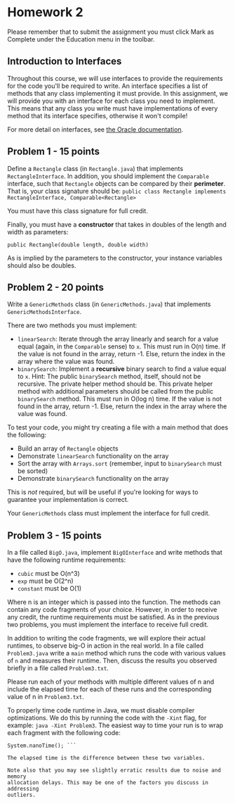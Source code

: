 # Homework 2

Please remember that to submit the assignment you must click Mark as Complete
under the Education menu in the toolbar.

## Introduction to Interfaces

Throughout this course, we will use interfaces to provide the requirements for
the code you'll be required to write. An interface specifies a list of methods
that any class implementing it must provide. In this assignment, we will
provide you with an interface for each class you need to implement. This means
that any class you write must have implementations of every method that its
interface specifies, otherwise it won't compile!

For more detail on interfaces, see [the Oracle
documentation](https://docs.oracle.com/javase/tutorial/java/concepts/interface.html).

## Problem 1 - 15 points

Define a `Rectangle` class (in `Rectangle.java`) that implements
`RectangleInterface`. In addition, you should implement the `Comparable`
interface, such that `Rectangle` objects can be compared by their
**perimeter**. That is, your class signature should be: ``` public class
Rectangle implements RectangleInterface, Comparable<Rectangle> ```

You must have this class signature for full credit.


Finally, you must have a **constructor** that takes in doubles of the length
and width as parameters:

``` public Rectangle(double length, double width) ```

As is implied by the parameters to the constructor, your instance variables
should also be doubles.


## Problem 2 - 20 points

Write a `GenericMethods` class (in `GenericMethods.java`) that implements
`GenericMethodsInterface`.

There are two methods you must implement:

* `linearSearch`: Iterate through the array linearly and search for a value
  equal (again, in the `Comparable` sense) to `x`. This must run in O(n) time.
If the value is not found in the array, return -1. Else, return the index in
the array where the value was found.
* `binarySearch`: Implement a **recursive** binary search to find a value equal
  to `x`. Hint: The public `binarySearch` method, itself, should not be
recursive. The private helper method should be. This private helper method with
additional parameters should be called from the public `binarySearch` method.
This must run in O(log n) time. If the value is not found in the array, return
-1. Else, return the index in the array where the value was found.

To test your code, you might try creating a file with a main method that does
the following:

- Build an array of `Rectangle` objects
- Demonstrate `linearSearch` functionality on the array
- Sort the array with `Arrays.sort` (remember, input to `binarySearch` must be
  sorted)
- Demonstrate `binarySearch` functionality on the array

This is _not_ required, but will be useful if you're looking for ways to
guarantee your implementation is correct.
 
Your `GenericMethods` class must implement the interface for full credit.
 
## Problem 3 - 15 points

In a file called `BigO.java`, implement `BigOInterface` and write methods that
have the following runtime requirements:

- `cubic` must be O(n^3)
- `exp` must be O(2^n)
- `constant` must be O(1)

Where n is an integer which is passed into the function. The methods can
contain any code fragments of your choice. However, in order to receive any
credit, the runtime requirements must be satisfied. As in the previous two
problems, you must implement the interface to receive full credit.

In addition to writing the code fragments, we will explore their actual
runtimes, to observe big-O in action in the real world. In a file called
`Problem3.java` write a `main` method which runs the code with various values
of `n` and measures their runtime. Then, discuss the results you observed
briefly in a file called `Problem3.txt`.

Please run each of your methods with multiple different values of n and include
the elapsed time for each of these runs and the corresponding value of n in
`Problem3.txt`. 

To properly time code runtime in Java, we must disable compiler optimizations.
We do this by running the code with the `-Xint` flag, for example: `java -Xint
Problem3`. The easiest way to time your run is to wrap each fragment with the
following code:

``` long startTime = System.nanoTime(); // YOUR CODE HERE long endTime =
System.nanoTime(); ```

The elapsed time is the difference between these two variables.

Note also that you may see slightly erratic results due to noise and memory
allocation delays. This may be one of the factors you discuss in addressing
outliers.
